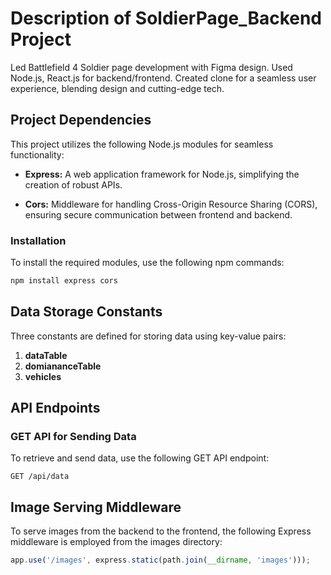 # Description of SoldierPage_Backend Project
Led Battlefield 4 Soldier page development with Figma design. Used Node.js, React.js for backend/frontend. Created clone for a seamless user experience, blending design and cutting-edge tech.

## Project Dependencies

This project utilizes the following Node.js modules for seamless functionality:

- **Express:** A web application framework for Node.js, simplifying the creation of robust APIs.

- **Cors:** Middleware for handling Cross-Origin Resource Sharing (CORS), ensuring secure communication between frontend and backend.

### Installation

To install the required modules, use the following npm commands:

```bash
npm install express cors
```

## Data Storage Constants

Three constants are defined for storing data using key-value pairs:

1. **dataTable**
2. **domiananceTable**
3. **vehicles**

## API Endpoints

### GET API for Sending Data

To retrieve and send data, use the following GET API endpoint:

```plaintext
GET /api/data
```

## Image Serving Middleware

To serve images from the backend to the frontend, the following Express middleware is employed from the images directory:

```javascript
app.use('/images', express.static(path.join(__dirname, 'images')));
```
